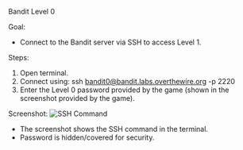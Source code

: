 Bandit Level 0

Goal:
- Connect to the Bandit server via SSH to access Level 1.

Steps:
1. Open terminal.
2. Connect using:
   ssh bandit0@bandit.labs.overthewire.org -p 2220
3. Enter the Level 0 password provided by the game (shown in the screenshot provided by the game).

Screenshot:
![SSH Command](screenshots/sshlogin.jpg)
- The screenshot shows the SSH command in the terminal. 
- Password is hidden/covered for security.
